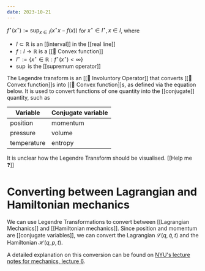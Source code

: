 ```yaml
---
date: 2023-10-21
---
```

$f^\star(x^\star) := \sup_{x \in I} (x^\star x - f(x))$ for $x^\star \in I^\star , x \in I$, where
- $I \subset \mathbb{R}$ is an [[interval]] in the [[real line]]
- $f : I \rightarrow \mathbb{R}$ is a [[📘 Convex function]]
- $I^\star := \{ x^\star \in \mathbb{R} : f^\star(x^\star) < \infty \}$
- $\sup$ is the [[supremum operator]]

The Legendre transform is an [[📘 Involuntory Operator]] that converts [[📘 Convex function]]s into [[📘 Convex function]]s, as defined via the equation below. It is used to convert functions of one quantity into the [[conjugate]] quantity, such as

| Variable    | Conjugate variable |
| ----------- | ------------------ |
| position    | momentum           |
| pressure    | volume             |
| temperature | entropy            |
 
It is unclear how the Legendre Transform should be visualised. [[Help me ❓]]

# Converting between Lagrangian and Hamiltonian mechanics

We can use Legendre Transformations to convert between [[Lagrangian Mechanics]] and [[Hamiltonian mechanics]]. Since position and momentum are [[conjugate variables]], we can convert the Lagrangian $\mathscr{L}(q,\dot q, t)$ and the Hamiltonian $\mathscr{H}(q,p,t)$.

A detailed explanation on this conversion can be found on [NYU's lecture notes for mechanics, lecture 6](https://math.nyu.edu/~cerfon/mechanics_notes/Lecture_6.pdf).